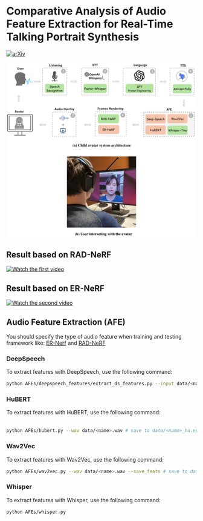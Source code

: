 # Comparative Analysis of Audio Feature Extraction for Real-Time Talking Portrait Synthesis

[![arXiv](https://img.shields.io/badge/arXiv-2411.13209-b31b1b.svg)](https://arxiv.org/abs/2411.13209)




![Diagram](assets/arch.png)


## Result based on RAD-NeRF

[![Watch the first video](https://img.youtube.com/vi/sBZWHk8y8-U/0.jpg)](https://youtu.be/sBZWHk8y8-U)

## Result based on ER-NeRF

[![Watch the second video](https://img.youtube.com/vi/BqKS1KAfrhA/0.jpg)](https://youtu.be/BqKS1KAfrhA)


## Audio Feature Extraction (AFE)

You should specify the type of audio feature when training and testing framework like: [ER-Nerf](https://github.com/Fictionarry/ER-NeRF) and [RAD-NeRF](https://github.com/ashawkey/RAD-NeRF)


### DeepSpeech

To extract features with DeepSpeech, use the following command:

```bash
python AFEs/deepspeech_features/extract_ds_features.py --input data/<name>.wav # save to data/
```

### HuBERT
To extract features with HuBERT, use the following command:
```bash

python AFEs/hubert.py --wav data/<name>.wav # save to data/<name>_hu.npy
```

### Wav2Vec
To extract features with Wav2Vec, use the following command:

```bash
python AFEs/wav2vec.py --wav data/<name>.wav --save_feats # save to data/<name>_eo.npy
```
### Whisper

To extract features with Whisper, use the following command:

```bash
python AFEs/whisper.py 
```












